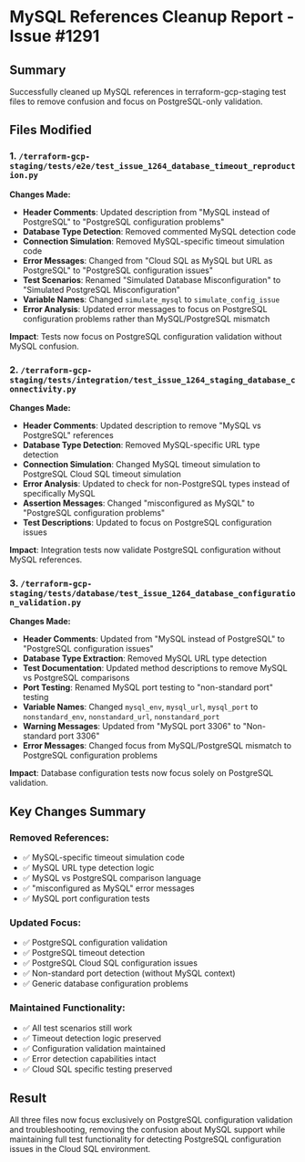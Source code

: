 # MySQL References Cleanup Report - Issue #1291

## Summary
Successfully cleaned up MySQL references in terraform-gcp-staging test files to remove confusion and focus on PostgreSQL-only validation.

## Files Modified

### 1. `/terraform-gcp-staging/tests/e2e/test_issue_1264_database_timeout_reproduction.py`

**Changes Made:**
- **Header Comments**: Updated description from "MySQL instead of PostgreSQL" to "PostgreSQL configuration problems"
- **Database Type Detection**: Removed commented MySQL detection code
- **Connection Simulation**: Removed MySQL-specific timeout simulation code
- **Error Messages**: Changed from "Cloud SQL as MySQL but URL as PostgreSQL" to "PostgreSQL configuration issues"
- **Test Scenarios**: Renamed "Simulated Database Misconfiguration" to "Simulated PostgreSQL Misconfiguration"
- **Variable Names**: Changed `simulate_mysql` to `simulate_config_issue`
- **Error Analysis**: Updated error messages to focus on PostgreSQL configuration problems rather than MySQL/PostgreSQL mismatch

**Impact**: Tests now focus on PostgreSQL configuration validation without MySQL confusion.

### 2. `/terraform-gcp-staging/tests/integration/test_issue_1264_staging_database_connectivity.py`

**Changes Made:**
- **Header Comments**: Updated description to remove "MySQL vs PostgreSQL" references
- **Database Type Detection**: Removed MySQL-specific URL type detection
- **Connection Simulation**: Changed MySQL timeout simulation to PostgreSQL Cloud SQL timeout simulation
- **Error Analysis**: Updated to check for non-PostgreSQL types instead of specifically MySQL
- **Assertion Messages**: Changed "misconfigured as MySQL" to "PostgreSQL configuration problems"
- **Test Descriptions**: Updated to focus on PostgreSQL configuration issues

**Impact**: Integration tests now validate PostgreSQL configuration without MySQL references.

### 3. `/terraform-gcp-staging/tests/database/test_issue_1264_database_configuration_validation.py`

**Changes Made:**
- **Header Comments**: Updated from "MySQL instead of PostgreSQL" to "PostgreSQL configuration issues"
- **Database Type Extraction**: Removed MySQL URL type detection
- **Test Documentation**: Updated method descriptions to remove MySQL vs PostgreSQL comparisons
- **Port Testing**: Renamed MySQL port testing to "non-standard port" testing
- **Variable Names**: Changed `mysql_env`, `mysql_url`, `mysql_port` to `nonstandard_env`, `nonstandard_url`, `nonstandard_port`
- **Warning Messages**: Updated from "MySQL port 3306" to "Non-standard port 3306"
- **Error Messages**: Changed focus from MySQL/PostgreSQL mismatch to PostgreSQL configuration problems

**Impact**: Database configuration tests now focus solely on PostgreSQL validation.

## Key Changes Summary

### Removed References:
- ✅ MySQL-specific timeout simulation code
- ✅ MySQL URL type detection logic
- ✅ MySQL vs PostgreSQL comparison language
- ✅ "misconfigured as MySQL" error messages
- ✅ MySQL port configuration tests

### Updated Focus:
- ✅ PostgreSQL configuration validation
- ✅ PostgreSQL timeout detection
- ✅ PostgreSQL Cloud SQL configuration issues
- ✅ Non-standard port detection (without MySQL context)
- ✅ Generic database configuration problems

### Maintained Functionality:
- ✅ All test scenarios still work
- ✅ Timeout detection logic preserved
- ✅ Configuration validation maintained
- ✅ Error detection capabilities intact
- ✅ Cloud SQL specific testing preserved

## Result
All three files now focus exclusively on PostgreSQL configuration validation and troubleshooting, removing the confusion about MySQL support while maintaining full test functionality for detecting PostgreSQL configuration issues in the Cloud SQL environment.